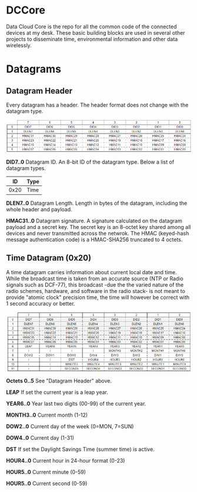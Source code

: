 # DCCore

Data Cloud Core is the repo for all the common code of the connected devices at my desk. These basic building blocks are used in several other projects to disseminate time, environmental information and other data wirelessly.

# Datagrams

## Datagram Header

Every datagram has a header. The header format does not change with the datagram type.

![Stack](docs/DatagramHeader.png)

**DID7..0** Datagram ID. An 8-bit ID of the datagram type. Below a list of datagram types.

|ID|Type|
|--|---|
|0x20|Time|

**DLEN7..0** Datagram Length. Length in bytes of the datagram, including the whole header and payload.

**HMAC31..0** Datagram signature. A signature calculated on the datagram payload and a secret key. The secret key is an 8-octet key shared among all devices and never transmitted across the netwrok. The HMAC (keyed-hash message authentication code) is a HMAC-SHA256 truncated to 4 octets.

## Time Datagram (0x20)

A time datagram carries information about current local date and time. While the broadcast time is taken from an accurate source (NTP or Radio signals such as DCF-77), this broadcast -due the the varied nature of the radio schemes, hardware, and software in the radio stack- is not meant to provide "atomic clock" precision time, the time will however be correct with 1 second accuracy or better.

![Stack](docs/TimeDatagram.png)

**Octets 0..5** See "Datagram Header" above.

**LEAP** If set the current year is a leap year.

**YEAR6..0** Year last two digits (00-99) of the current year.

**MONTH3..0** Current month (1-12)

**DOW2..0** Current day of the week (0=MON, 7=SUN)

**DOW4..0** Current day (1-31)

**DST** If set the Daylight Savings Time (summer time) is active.

**HOUR4..0** Current hour in 24-hour format (0-23)

**HOUR5..0** Current minute (0-59)

**HOUR5..0** Current second (0-59)






